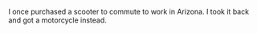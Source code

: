 I once purchased a scooter to commute to work in Arizona. I took it back and got a motorcycle instead.